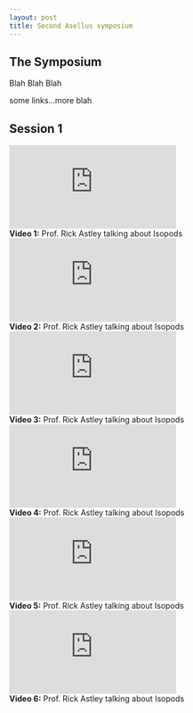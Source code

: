 ```yaml
---
layout: post
title: Second Asellus symposium
---
```


## The Symposium

Blah Blah Blah

some links...more blah

## Session 1

<script src="/assets/js/jquery.min.js"></script>
<script src="/assets/js/jquery.fitvids.js"></script>

<script>
$(document).ready(function(){
$("video-item").fitVids();
$("body").fitVids();
});
</script>

<div class="video-container">
	<div class="video-item">
		<div>
			<iframe src="https://www.youtube.com/embed/dQw4w9WgXcQ" title="YouTube video player" frameborder="0" allow="accelerometer; autoplay; clipboard-write; encrypted-media; gyroscope; picture-in-picture" allowfullscreen></iframe>
		</div>
		<div>
			<strong>Video 1:</strong> Prof. Rick Astley talking about Isopods
		</div>
	</div>
	<div class="video-item">
		<div>
			<iframe src="https://www.youtube.com/embed/dQw4w9WgXcQ" title="YouTube video player" frameborder="0" allow="accelerometer; autoplay; clipboard-write; encrypted-media; gyroscope; picture-in-picture" allowfullscreen></iframe>
		</div>
		<div>
			<strong>Video 2:</strong> Prof. Rick Astley talking about Isopods
		</div>
	</div>	
	<div class="video-item">
		<div>
			<iframe src="https://www.youtube.com/embed/dQw4w9WgXcQ" title="YouTube video player" frameborder="0" allow="accelerometer; autoplay; clipboard-write; encrypted-media; gyroscope; picture-in-picture" allowfullscreen></iframe>
		</div>
		<div>
			<strong>Video 3:</strong> Prof. Rick Astley talking about Isopods
		</div>
	</div>	
	<div class="video-item">
		<div>
			<iframe src="https://www.youtube.com/embed/dQw4w9WgXcQ" title="YouTube video player" frameborder="0" allow="accelerometer; autoplay; clipboard-write; encrypted-media; gyroscope; picture-in-picture" allowfullscreen></iframe>
		</div>
		<div>
			<strong>Video 4:</strong> Prof. Rick Astley talking about Isopods
		</div>
	</div>	
	<div class="video-item">
		<div>
			<iframe src="https://www.youtube.com/embed/dQw4w9WgXcQ" title="YouTube video player" frameborder="0" allow="accelerometer; autoplay; clipboard-write; encrypted-media; gyroscope; picture-in-picture" allowfullscreen></iframe>
		</div>
		<div>
			<strong>Video 5:</strong> Prof. Rick Astley talking about Isopods
		</div>
	</div>	
	<div class="video-item">
		<div>
			<iframe src="https://www.youtube.com/embed/dQw4w9WgXcQ" title="YouTube video player" frameborder="0" allow="accelerometer; autoplay; clipboard-write; encrypted-media; gyroscope; picture-in-picture" allowfullscreen></iframe>
		</div>
		<div>
			<strong>Video 6:</strong> Prof. Rick Astley talking about Isopods
		</div>
	</div>	
	
</div>


